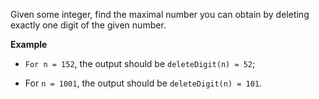 Given some integer, find the maximal number you can obtain by deleting exactly one digit of the given number.

**Example**

* `For n = 152`, the output should be `deleteDigit(n) = 52`;

* For `n = 1001`, the output should be `deleteDigit(n) = 101`.
